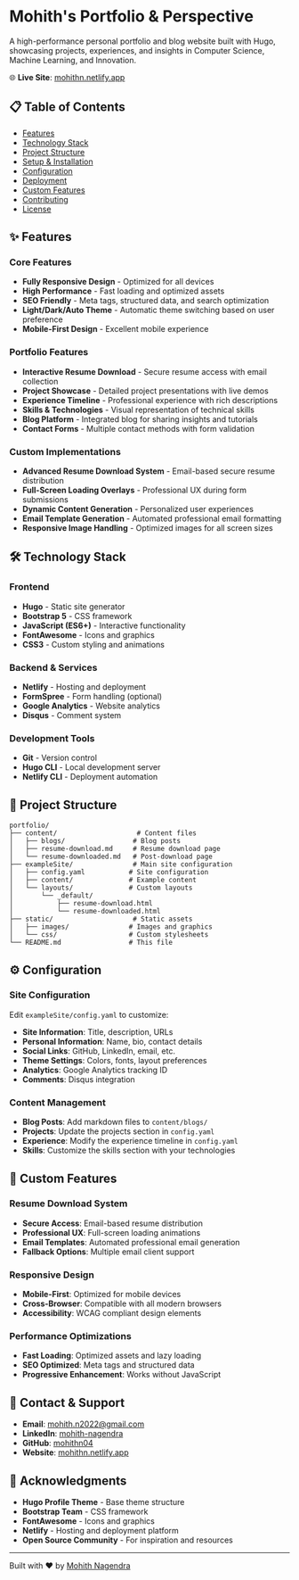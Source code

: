 # Mohith's Portfolio & Perspective

A high-performance personal portfolio and blog website built with Hugo, showcasing projects, experiences, and insights in Computer Science, Machine Learning, and Innovation.

🌐 **Live Site**: [mohithn.netlify.app](https://mohithn.netlify.app)

## 📋 Table of Contents
- [Features](#features)
- [Technology Stack](#technology-stack)
- [Project Structure](#project-structure)
- [Setup & Installation](#setup--installation)
- [Configuration](#configuration)
- [Deployment](#deployment)
- [Custom Features](#custom-features)
- [Contributing](#contributing)
- [License](#license)

## ✨ Features

### Core Features
- **Fully Responsive Design** - Optimized for all devices
- **High Performance** - Fast loading and optimized assets
- **SEO Friendly** - Meta tags, structured data, and search optimization
- **Light/Dark/Auto Theme** - Automatic theme switching based on user preference
- **Mobile-First Design** - Excellent mobile experience

### Portfolio Features
- **Interactive Resume Download** - Secure resume access with email collection
- **Project Showcase** - Detailed project presentations with live demos
- **Experience Timeline** - Professional experience with rich descriptions
- **Skills & Technologies** - Visual representation of technical skills
- **Blog Platform** - Integrated blog for sharing insights and tutorials
- **Contact Forms** - Multiple contact methods with form validation

### Custom Implementations
- **Advanced Resume Download System** - Email-based secure resume distribution
- **Full-Screen Loading Overlays** - Professional UX during form submissions
- **Dynamic Content Generation** - Personalized user experiences
- **Email Template Generation** - Automated professional email formatting
- **Responsive Image Handling** - Optimized images for all screen sizes

## 🛠 Technology Stack

### Frontend
- **Hugo** - Static site generator
- **Bootstrap 5** - CSS framework
- **JavaScript (ES6+)** - Interactive functionality
- **FontAwesome** - Icons and graphics
- **CSS3** - Custom styling and animations

### Backend & Services
- **Netlify** - Hosting and deployment
- **FormSpree** - Form handling (optional)
- **Google Analytics** - Website analytics
- **Disqus** - Comment system

### Development Tools
- **Git** - Version control
- **Hugo CLI** - Local development server
- **Netlify CLI** - Deployment automation

## 📁 Project Structure

```
portfolio/
├── content/                    # Content files
│   ├── blogs/                 # Blog posts
│   ├── resume-download.md     # Resume download page
│   └── resume-downloaded.md   # Post-download page
├── exampleSite/               # Main site configuration
│   ├── config.yaml           # Site configuration
│   ├── content/              # Example content
│   └── layouts/              # Custom layouts
│       └── _default/
│           ├── resume-download.html
│           └── resume-downloaded.html
├── static/                    # Static assets
│   ├── images/               # Images and graphics
│   └── css/                  # Custom stylesheets
└── README.md                 # This file
```

## ⚙️ Configuration

### Site Configuration
Edit `exampleSite/config.yaml` to customize:

- **Site Information**: Title, description, URLs
- **Personal Information**: Name, bio, contact details
- **Social Links**: GitHub, LinkedIn, email, etc.
- **Theme Settings**: Colors, fonts, layout preferences
- **Analytics**: Google Analytics tracking ID
- **Comments**: Disqus integration

### Content Management
- **Blog Posts**: Add markdown files to `content/blogs/`
- **Projects**: Update the projects section in `config.yaml`
- **Experience**: Modify the experience timeline in `config.yaml`
- **Skills**: Customize the skills section with your technologies

## 🎨 Custom Features

### Resume Download System
- **Secure Access**: Email-based resume distribution
- **Professional UX**: Full-screen loading animations
- **Email Templates**: Automated professional email generation
- **Fallback Options**: Multiple email client support

### Responsive Design
- **Mobile-First**: Optimized for mobile devices
- **Cross-Browser**: Compatible with all modern browsers
- **Accessibility**: WCAG compliant design elements

### Performance Optimizations
- **Fast Loading**: Optimized assets and lazy loading
- **SEO Optimized**: Meta tags and structured data
- **Progressive Enhancement**: Works without JavaScript

## 📧 Contact & Support

- **Email**: [mohith.n2022@gmail.com](mailto:mohith.n2022@gmail.com)
- **LinkedIn**: [mohith-nagendra](https://www.linkedin.com/in/mohith-nagendra/)
- **GitHub**: [mohithn04](https://github.com/mohithn04)
- **Website**: [mohithn.netlify.app](https://mohithn.netlify.app)

## 🙏 Acknowledgments

- **Hugo Profile Theme** - Base theme structure
- **Bootstrap Team** - CSS framework
- **FontAwesome** - Icons and graphics
- **Netlify** - Hosting and deployment platform
- **Open Source Community** - For inspiration and resources

---

Built with ❤️ by [Mohith Nagendra](https://mohithn.netlify.app)
